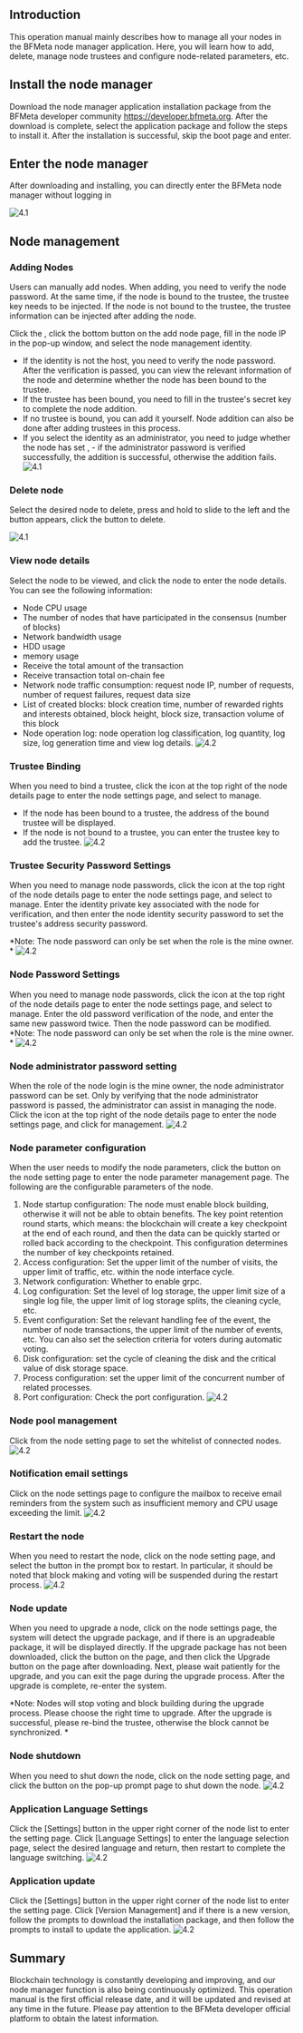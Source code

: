 ## Introduction

This operation manual mainly describes how to manage all your nodes in the BFMeta node manager application. Here, you will learn how to add, delete, manage node trustees and configure node-related parameters, etc.

## Install the node manager

Download the node manager application installation package from the BFMeta developer community https://developer.bfmeta.org. After the download is complete, select the application package and follow the steps to install it. After the installation is successful, skip the boot page and enter.

## Enter the node manager

After downloading and installing, you can directly enter the BFMeta node manager without logging in

![4.1](./media/3.0.png.jpg)

## Node management

### Adding Nodes

Users can manually add nodes. When adding, you need to verify the node password. At the same time, if the node is bound to the trustee, the trustee key needs to be injected. If the node is not bound to the trustee, the trustee information can be injected after adding the node.

Click the <Add external node button>, click the bottom <Manual configuration node> button on the add node page, fill in the node IP in the pop-up window, and select the node management identity.

- If the identity is not the host, you need to verify the node password.
   After the verification is passed, you can view the relevant information of the node and determine whether the node has been bound to the trustee.
- If the trustee has been bound, you need to fill in the trustee's secret key to complete the node addition.
- If no trustee is bound, you can add it yourself. Node addition can also be done after adding trustees in this process.
- If you select the identity as an administrator, you need to judge whether the node has set <administrator password setting>, - if the administrator password is verified successfully, the addition is successful, otherwise the addition fails.
   ![4.1](./media/4.1.png)

### Delete node

Select the desired node to delete, press and hold to slide to the left and the <Delete> button appears, click the button to delete.

![4.1](./media/4.2.jpg)

### View node details

Select the node to be viewed, and click the node to enter the node details. You can see the following information:

- Node CPU usage
- The number of nodes that have participated in the consensus (number of blocks)
- Network bandwidth usage
- HDD usage
- memory usage
- Receive the total amount of the transaction
- Receive transaction total on-chain fee
- Network node traffic consumption: request node IP, number of requests, number of request failures, request data size
- List of created blocks: block creation time, number of rewarded rights and interests obtained, block height, block size, transaction volume of this block
- Node operation log: node operation log classification, log quantity, log size, log generation time and view log details.
  ![4.2](./media/4.3.png)

### Trustee Binding

When you need to bind a trustee, click the icon at the top right of the node details page to enter the node settings page, and select <Bind Trustee> to manage.

- If the node has been bound to a trustee, the address of the bound trustee will be displayed.
- If the node is not bound to a trustee, you can enter the trustee key to add the trustee.
   ![4.2](./media/4.4.png)

### Trustee Security Password Settings

When you need to manage node passwords, click the icon at the top right of the node details page to enter the node settings page, and select <Security Password Settings> to manage. Enter the identity private key associated with the node for verification, and then enter the node identity security password to set the trustee's address security password.

*Note: The node password can only be set when the role is the mine owner. *
![4.2](./media/4.5.png)

### Node Password Settings

When you need to manage node passwords, click the icon at the top right of the node details page to enter the node settings page, and select <Node Password Settings> to manage. Enter the old password verification of the node, and enter the same new password twice. Then the node password can be modified.
*Note: The node password can only be set when the role is the mine owner. *
![4.2](./media/4.6.png)

### Node administrator password setting

When the role of the node login is the mine owner, the node administrator password can be set. Only by verifying that the node administrator password is passed, the administrator can assist in managing the node.
Click the icon at the top right of the node details page to enter the node settings page, and click <Administrator Password Settings> for management.
![4.2](./media/4.7.png)

### Node parameter configuration

When the user needs to modify the node parameters, click the <Node Parameter Configuration> button on the node setting page to enter the node parameter management page. The following are the configurable parameters of the node.

1. Node startup configuration: The node must enable block building, otherwise it will not be able to obtain benefits. The key point retention round starts, which means: the blockchain will create a key checkpoint at the end of each round, and then the data can be quickly started or rolled back according to the checkpoint. This configuration determines the number of key checkpoints retained.
2. Access configuration:
    Set the upper limit of the number of visits, the upper limit of traffic, etc. within the node interface cycle.
3. Network configuration:
    Whether to enable grpc.
4. Log configuration:
    Set the level of log storage, the upper limit size of a single log file, the upper limit of log storage splits, the cleaning cycle, etc.
5. Event configuration:
    Set the relevant handling fee of the event, the number of node transactions, the upper limit of the number of events, etc. You can also set the selection criteria for voters during automatic voting.
6. Disk configuration: set the cycle of cleaning the disk and the critical value of disk storage space.
7. Process configuration: set the upper limit of the concurrent number of related processes.
8. Port configuration: Check the port configuration.
    ![4.2](./media/4.8.png)

### Node pool management

Click <Node Pool Management> from the node setting page to set the whitelist of connected nodes.
![4.2](./media/4.9.png)

### Notification email settings

Click <Mailbox Configuration> on the node settings page to configure the mailbox to receive email reminders from the system such as insufficient memory and CPU usage exceeding the limit.
![4.2](./media/4.10.png)

### Restart the node

When you need to restart the node, click <Restart Node> on the node setting page, and select the <Confirm> button in the prompt box to restart. In particular, it should be noted that block making and voting will be suspended during the restart process.
![4.2](./media/4.12.png)

### Node update

When you need to upgrade a node, click <Node Update> on the node settings page, the system will detect the upgrade package, and if there is an upgradeable package, it will be displayed directly. If the upgrade package has not been downloaded, click the <Download Now> button on the page, and then click the <Immediate> Upgrade button on the page after downloading. Next, please wait patiently for the upgrade, and you can exit the page during the upgrade process. After the upgrade is complete, re-enter the system.

*Note: Nodes will stop voting and block building during the upgrade process. Please choose the right time to upgrade.
After the upgrade is successful, please re-bind the trustee, otherwise the block cannot be synchronized. *

### Node shutdown

When you need to shut down the node, click <Node Shutdown> on the node setting page, and click the <Confirm> button on the pop-up prompt page to shut down the node.
![4.2](./media/4.13.png)

### Application Language Settings

Click the [Settings] button in the upper right corner of the node list to enter the setting page. Click [Language Settings] to enter the language selection page, select the desired language and return, then restart to complete the language switching.
![4.2](./media/4.15.png)

### Application update

Click the [Settings] button in the upper right corner of the node list to enter the setting page. Click [Version Management] and if there is a new version, follow the prompts to download the installation package, and then follow the prompts to install to update the application.
![4.2](./media/4.17.png)

## Summary

Blockchain technology is constantly developing and improving, and our node manager function is also being continuously optimized. This operation manual is the first official release date, and it will be updated and revised at any time in the future. Please pay attention to the BFMeta developer official platform to obtain the latest information.
